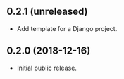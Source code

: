 0.2.1 (unreleased)
------------------

- Add template for a Django project.


0.2.0 (2018-12-16)
------------------

- Initial public release.
